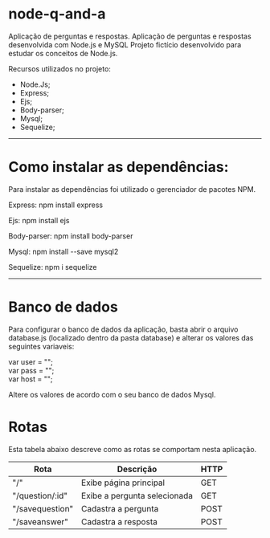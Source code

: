 # node-q-and-a
Aplicação de perguntas e respostas.
Aplicação de perguntas e respostas desenvolvida com Node.js e MySQL
Projeto fictício desenvolvido para estudar os conceitos de Node.js.

Recursos utilizados no projeto:
- Node.Js;
- Express;
- Ejs;
- Body-parser;
- Mysql;
- Sequelize; 
<hr>
<h1>Como instalar as dependências:</h1>
<p>Para instalar as dependências foi utilizado o gerenciador de pacotes NPM.</p>

<p>Express: npm install express</p>

<p>Ejs: npm install ejs</p>

<p>Body-parser: npm install body-parser</p>

<p>Mysql: npm install --save mysql2</p>

<p>Sequelize: npm i sequelize</p>

<hr>
<h1> Banco de dados </h1>
<p>Para configurar o banco de dados da aplicação, basta abrir o arquivo database.js (localizado dentro da pasta database) e alterar os valores das seguintes variaveis:</p>
var user = ""; <br>
var pass = ""; <br>
var host = ""; <br>
<p>Altere os valores de acordo com o seu banco de dados Mysql.</p>

<h1>Rotas</h1>
<p>Esta tabela abaixo descreve como as rotas se comportam nesta aplicação.</p>
<table>
<thead>
  <tr>
    <th>Rota</th>
    <th>Descrição</th>
    <th>HTTP</th>
  </tr>
</thead>
<tbody>
  <tr>
    <td>"/"</td>
    <td>Exibe página principal</td>
    <td>GET</td>
  </tr>
  <tr>
    <td>"/question/:id"</td>
    <td>Exibe a pergunta selecionada</td>
    <td>GET</td>
  </tr>
  <tr>
    <td>"/savequestion"</td>
    <td>Cadastra a pergunta</td>
    <td>POST</td>
  </tr>
  <tr>
    <td>"/saveanswer"</td>
    <td>Cadastra a resposta</td>
    <td>POST</td>
  </tr>
</tbody>
</table>

